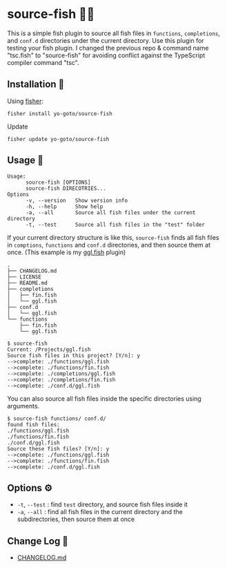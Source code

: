 # source-fish 🍣🥢
This is a simple fish plugin to source all fish files in `functions`, `completions`, and `conf.d` directories under the current directory. Use this plugin for testing your fish plugin. I changed the previous repo & command name "tsc.fish" to "source-fish" for avoiding conflict against the TypeScript compiler command "tsc".

## Installation 🎣

Using [fisher](https://github.com/jorgebucaran/fisher):

```console
fisher install yo-goto/source-fish
```

Update

```console
fisher update yo-goto/source-fish
```

## Usage 🔦

```console
Usage:
      source-fish [OPTIONS]
      source-fish DIRECOTRIES...
Options
      -v, --version   Show version info
      -h, --help      Show help
      -a, --all       Source all fish files under the current directory
      -t, --test      Source all fish files in the "test" folder
```

If your current directory structure is like this, `source-fish` finds all fish files in `comptions`, `functions` and `conf.d` directories, and then source them at once. (This example is my [ggl.fish](https://github.com/yo-goto/ggl.fish) plugin)

```console
.
├── CHANGELOG.md
├── LICENSE
├── README.md
├── completions
│   ├── fin.fish
│   └── ggl.fish
├── conf.d
│   └── ggl.fish
└── functions
    ├── fin.fish
    └── ggl.fish
```

```console
$ source-fish
Current: /Projects/ggl.fish
Source fish files in this project? [Y/n]: y
-->complete: ./functions/ggl.fish
-->complete: ./functions/fin.fish
-->complete: ./completions/ggl.fish
-->complete: ./completions/fin.fish
-->complete: ./conf.d/ggl.fish
```

You can also source all fish files inside the specific directories using arguments.

```console
$ source-fish functions/ conf.d/
found fish files:
./functions/ggl.fish
./functions/fin.fish
./conf.d/ggl.fish
Source these fish files? [Y/n]: y
-->complete: ./functions/ggl.fish
-->complete: ./functions/fin.fish
-->complete: ./conf.d/ggl.fish
```

## Options ⚙️

- `-t`, `--test` : find `test` directory, and source fish files inside it
- `-a`, `--all` : find all fish files in the current directory and the subdirectories, then source them at once

## Change Log 🔖

- [CHANGELOG.md](/CHANGELOG.md)

